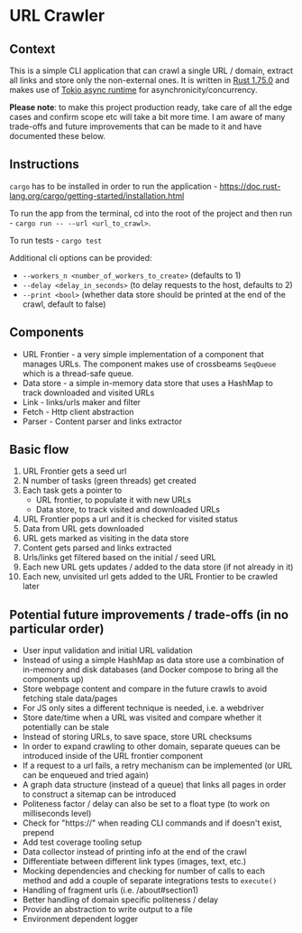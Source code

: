 # URL Crawler

## Context

This is a simple CLI application that can crawl a single URL / domain, extract all links and store only the non-external ones. It is written in [Rust 1.75.0](https://www.rust-lang.org/) and makes use of [Tokio async runtime](https://tokio.rs/) for asynchronicity/concurrency. 

**Please note**: to make this project production ready, take care of all the edge cases and confirm scope etc will take a bit more time. I am aware of many trade-offs and future improvements that can be made to it and have documented these below. 

## Instructions

`cargo` has to be installed in order to run the application - https://doc.rust-lang.org/cargo/getting-started/installation.html

To run the app from the terminal, cd into the root of the project and then run - `cargo run -- --url <url_to_crawl>`.

To run tests - `cargo test`

Additional cli options can be provided:

- `--workers_n <number_of_workers_to_create>` (defaults to 1)
- `--delay <delay_in_seconds>` (to delay requests to the host, defaults to 2)
- `--print <bool>` (whether data store should be printed at the end of the crawl, default to false)

## Components

- URL Frontier - a very simple implementation of a component that manages URLs. The component makes use of crossbeams `SeqQueue` which is a thread-safe queue.
- Data store - a simple in-memory data store that uses a HashMap to track downloaded and visited URLs
- Link - links/urls maker and filter
- Fetch - Http client abstraction
- Parser - Content parser and links extractor

## Basic flow

1. URL Frontier gets a seed url
2. N number of tasks (green threads) get created
3. Each task gets a pointer to
    - URL frontier, to populate it with new URLs
    - Data store, to track visited and downloaded URLs
4. URL Frontier pops a url and it is checked for visited status
5. Data from URL gets downloaded
6. URL gets marked as visiting in the data store
7. Content gets parsed and links extracted
8. Urls/links get filtered based on the initial / seed URL
9. Each new URL gets updates / added to the data store (if not already in it)
10. Each new, unvisited url gets added to the URL Frontier to be crawled later

## Potential future improvements / trade-offs (in no particular order)

- User input validation and initial URL validation
- Instead of using a simple HashMap as data store use a combination of in-memory and disk databases (and Docker compose to bring all the components up)
- Store webpage content and compare in the future crawls to avoid fetching stale data/pages
- For JS only sites a different technique is needed, i.e. a webdriver
- Store date/time when a URL was visited and compare whether it potentially can be stale
- Instead of storing URLs, to save space, store URL checksums
- In order to expand crawling to other domain, separate queues can be introduced inside of the URL frontier component
- If a request to a url fails, a retry mechanism can be implemented (or URL can be enqueued and tried again)
- A graph data structure (instead of a queue) that links all pages in order to construct a sitemap can be introduced
- Politeness factor / delay can also be set to a float type (to work on milliseconds level)
- Check for "https://" when reading CLI commands and if doesn't exist, prepend
- Add test coverage tooling setup
- Data collector instead of printing info at the end of the crawl
- Differentiate between different link types (images, text, etc.)
- Mocking dependencies and checking for number of calls to each method and add a couple of separate integrations tests to `execute()`
- Handling of fragment urls (i.e. /about#section1) 
- Better handling of domain specific politeness / delay
- Provide an abstraction to write output to a file
- Environment dependent logger
